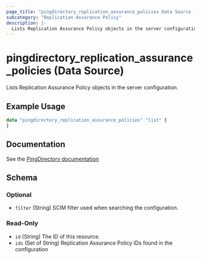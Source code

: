 ```yaml
---
page_title: "pingdirectory_replication_assurance_policies Data Source - terraform-provider-pingdirectory"
subcategory: "Replication Assurance Policy"
description: |-
  Lists Replication Assurance Policy objects in the server configuration.
---
```


# pingdirectory_replication_assurance_policies (Data Source)

Lists Replication Assurance Policy objects in the server configuration.

## Example Usage

```terraform
data "pingdirectory_replication_assurance_policies" "list" {
}
```

## Documentation
See the [PingDirectory documentation](https://docs.pingidentity.com/r/en-us/pingdirectory-93/pd_ds_config_assured_replication)

<!-- schema generated by tfplugindocs -->
## Schema

### Optional

- `filter` (String) SCIM filter used when searching the configuration.

### Read-Only

- `id` (String) The ID of this resource.
- `ids` (Set of String) Replication Assurance Policy IDs found in the configuration


